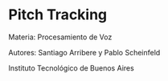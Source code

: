 # Pitch Tracking
Materia: Procesamiento de Voz

Autores: Santiago Arribere y Pablo Scheinfeld

Instituto Tecnológico de Buenos Aires
